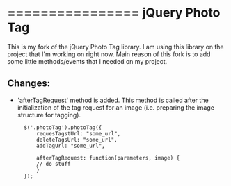 ================
jQuery Photo Tag
================

This is my fork of the jQuery Photo Tag library. I am using this library on the project that I'm working on right now. Main reason of this fork is to add some little methods/events that I needed on my project.

Changes:
--------

* 'afterTagRequest' method is added. This method is called after the initialization of the tag request for an image (i.e. preparing the image structure for tagging).

        $('.photoTag').photoTag({
	    	requesTagstUrl: "some_url",
	    	deleteTagsUrl: "some_url",
	    	addTagUrl: "some_url",
	    
	    	afterTagRequest: function(parameters, image) {
			// do stuff
	    	}
	    });